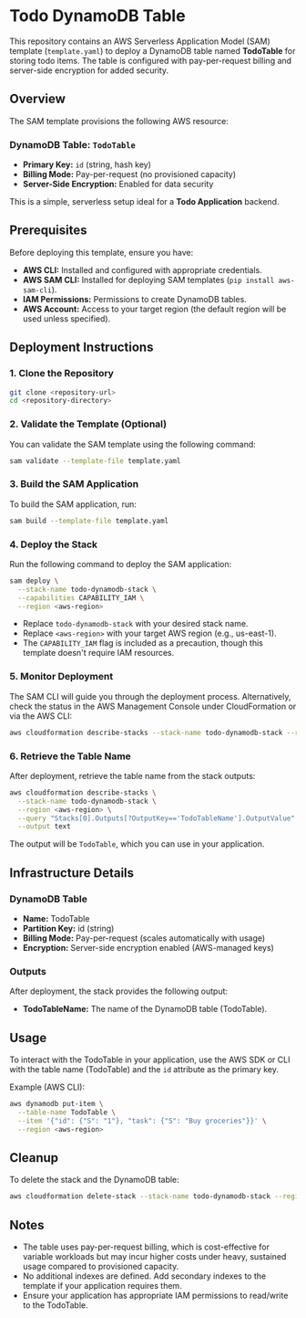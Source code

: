 # Todo DynamoDB Table

This repository contains an AWS Serverless Application Model (SAM) template (`template.yaml`) to deploy a DynamoDB table named **TodoTable** for storing todo items. The table is configured with pay-per-request billing and server-side encryption for added security.

## Overview

The SAM template provisions the following AWS resource:

### DynamoDB Table: `TodoTable`
- **Primary Key:** `id` (string, hash key)
- **Billing Mode:** Pay-per-request (no provisioned capacity)
- **Server-Side Encryption:** Enabled for data security

This is a simple, serverless setup ideal for a **Todo Application** backend.

## Prerequisites

Before deploying this template, ensure you have:
- **AWS CLI:** Installed and configured with appropriate credentials.
- **AWS SAM CLI:** Installed for deploying SAM templates (`pip install aws-sam-cli`).
- **IAM Permissions:** Permissions to create DynamoDB tables.
- **AWS Account:** Access to your target region (the default region will be used unless specified).

## Deployment Instructions

### 1. Clone the Repository
```bash
git clone <repository-url>
cd <repository-directory>
```

### 2. Validate the Template (Optional)
You can validate the SAM template using the following command:
```bash
sam validate --template-file template.yaml
```

### 3. Build the SAM Application
To build the SAM application, run:
```bash
sam build --template-file template.yaml
```

### 4. Deploy the Stack
Run the following command to deploy the SAM application:
```bash
sam deploy \
  --stack-name todo-dynamodb-stack \
  --capabilities CAPABILITY_IAM \
  --region <aws-region>
```
- Replace `todo-dynamodb-stack` with your desired stack name.
- Replace `<aws-region>` with your target AWS region (e.g., us-east-1).
- The `CAPABILITY_IAM` flag is included as a precaution, though this template doesn't require IAM resources.

### 5. Monitor Deployment
The SAM CLI will guide you through the deployment process. Alternatively, check the status in the AWS Management Console under CloudFormation or via the AWS CLI:
```bash
aws cloudformation describe-stacks --stack-name todo-dynamodb-stack --region <aws-region>
```

### 6. Retrieve the Table Name
After deployment, retrieve the table name from the stack outputs:
```bash
aws cloudformation describe-stacks \
  --stack-name todo-dynamodb-stack \
  --region <aws-region> \
  --query "Stacks[0].Outputs[?OutputKey=='TodoTableName'].OutputValue" \
  --output text
```
The output will be `TodoTable`, which you can use in your application.

## Infrastructure Details

### DynamoDB Table
- **Name:** TodoTable
- **Partition Key:** id (string)
- **Billing Mode:** Pay-per-request (scales automatically with usage)
- **Encryption:** Server-side encryption enabled (AWS-managed keys)

### Outputs
After deployment, the stack provides the following output:
- **TodoTableName:** The name of the DynamoDB table (TodoTable).

## Usage

To interact with the TodoTable in your application, use the AWS SDK or CLI with the table name (TodoTable) and the `id` attribute as the primary key.

Example (AWS CLI):
```bash
aws dynamodb put-item \
  --table-name TodoTable \
  --item '{"id": {"S": "1"}, "task": {"S": "Buy groceries"}}' \
  --region <aws-region>
```

## Cleanup

To delete the stack and the DynamoDB table:
```bash
aws cloudformation delete-stack --stack-name todo-dynamodb-stack --region <aws-region>
```

## Notes
- The table uses pay-per-request billing, which is cost-effective for variable workloads but may incur higher costs under heavy, sustained usage compared to provisioned capacity.
- No additional indexes are defined. Add secondary indexes to the template if your application requires them.
- Ensure your application has appropriate IAM permissions to read/write to the TodoTable.